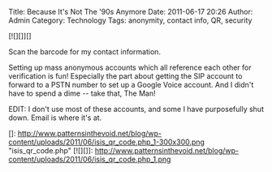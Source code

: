 Title: Because It's Not The '90s Anymore
Date: 2011-06-17 20:26
Author: Admin
Category: Technology
Tags: anonymity, contact info, QR, security

[![][]][]

Scan the barcode for my contact information.

Setting up mass anonymous accounts which all reference each other for
verification is fun! Especially the part about getting the SIP account
to forward to a PSTN number to set up a Google Voice account. And I
didn't have to spend a dime -- take that, The Man!

EDIT: I don't use most of these accounts, and some I have purposefully
shut down. Email is where it's at.

  []: http://www.patternsinthevoid.net/blog/wp-content/uploads/2011/06/isis_qr_code.php_1-300x300.png
    "isis_qr_code.php"
  [![][]]: http://www.patternsinthevoid.net/blog/wp-content/uploads/2011/06/isis_qr_code.php_1.png
